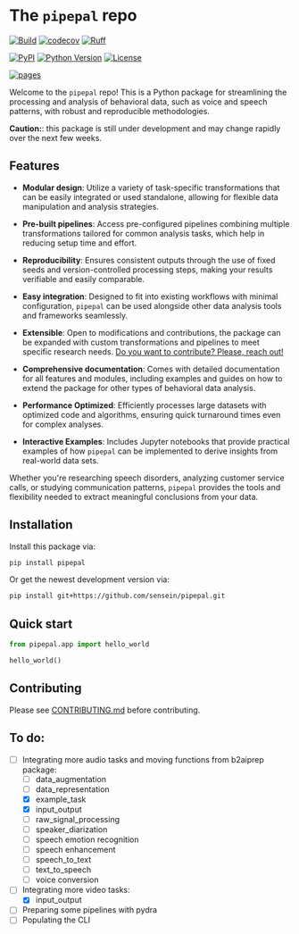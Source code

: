 # The ```pipepal``` repo

[![Build](https://github.com/sensein/pipepal/actions/workflows/test.yaml/badge.svg?branch=main)](https://github.com/sensein/pipepal/actions/workflows/test.yaml?query=branch%3Amain)
[![codecov](https://codecov.io/gh/sensein/pipepal/branch/main/graph/badge.svg?token=MFU1LM80ET)](https://codecov.io/gh/sensein/pipepal)
[![Ruff](https://img.shields.io/endpoint?url=https://raw.githubusercontent.com/astral-sh/ruff/main/assets/badge/v2.json)](https://github.com/astral-sh/ruff)

[![PyPI](https://img.shields.io/pypi/v/pipepal.svg)](https://pypi.org/project/pipepal/)
[![Python Version](https://img.shields.io/pypi/pyversions/pipepal)](https://pypi.org/project/pipepal)
[![License](https://img.shields.io/pypi/l/pipepal)](https://opensource.org/licenses/Apache-2.0)

[![pages](https://img.shields.io/badge/api-docs-blue)](https://sensein.github.io/pipepal)

Welcome to the ```pipepal``` repo! This is a Python package for streamlining the processing and analysis of behavioral data, such as voice and speech patterns, with robust and reproducible methodologies. 

**Caution:**: this package is still under development and may change rapidly over the next few weeks.

## Features
- **Modular design**: Utilize a variety of task-specific transformations that can be easily integrated or used standalone, allowing for flexible data manipulation and analysis strategies.

- **Pre-built pipelines**: Access pre-configured pipelines combining multiple transformations tailored for common analysis tasks, which help in reducing setup time and effort.

- **Reproducibility**: Ensures consistent outputs through the use of fixed seeds and version-controlled processing steps, making your results verifiable and easily comparable.

- **Easy integration**: Designed to fit into existing workflows with minimal configuration, `pipepal` can be used alongside other data analysis tools and frameworks seamlessly.

- **Extensible**: Open to modifications and contributions, the package can be expanded with custom transformations and pipelines to meet specific research needs. <u>Do you want to contribute? Please, reach out!</u>

- **Comprehensive documentation**: Comes with detailed documentation for all features and modules, including examples and guides on how to extend the package for other types of behavioral data analysis.

- **Performance Optimized**: Efficiently processes large datasets with optimized code and algorithms, ensuring quick turnaround times even for complex analyses.

- **Interactive Examples**: Includes Jupyter notebooks that provide practical examples of how `pipepal` can be implemented to derive insights from real-world data sets.

Whether you're researching speech disorders, analyzing customer service calls, or studying communication patterns, `pipepal` provides the tools and flexibility needed to extract meaningful conclusions from your data.


## Installation
Install this package via:

```sh
pip install pipepal
```

Or get the newest development version via:

```sh
pip install git+https://github.com/sensein/pipepal.git
```

## Quick start
```Python
from pipepal.app import hello_world

hello_world()
```

## Contributing
Please see [CONTRIBUTING.md](https://github.com/ibevers/pipepal/blob/main/CONTRIBUTING.md) before contributing. 

## To do:
- [ ] Integrating more audio tasks and moving functions from b2aiprep package:
    - [ ] data_augmentation 
    - [ ] data_representation
    - [x] example_task
    - [x] input_output
    - [ ] raw_signal_processing
    - [ ] speaker_diarization
    - [ ] speech emotion recognition
    - [ ] speech enhancement
    - [ ] speech_to_text
    - [ ] text_to_speech
    - [ ] voice conversion
- [ ] Integrating more video tasks:
    - [x] input_output

- [ ] Preparing some pipelines with pydra
- [ ] Populating the CLI
